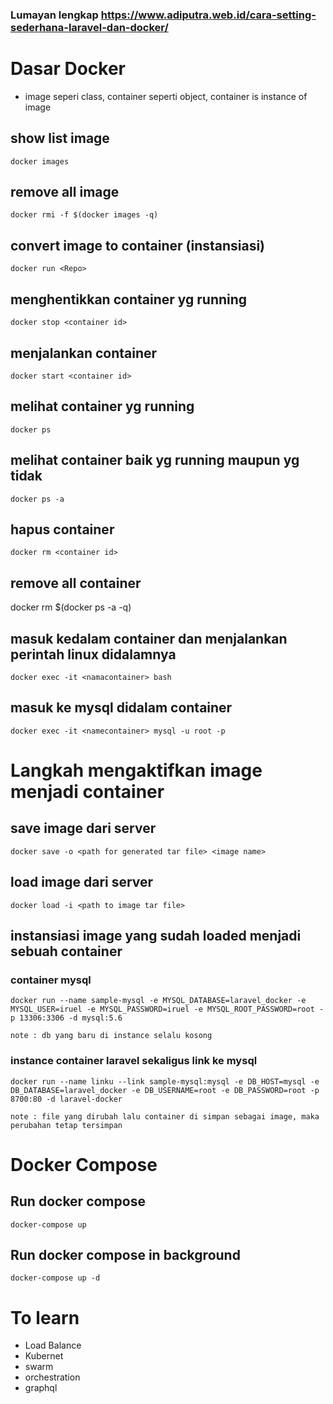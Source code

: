 ### Lumayan lengkap https://www.adiputra.web.id/cara-setting-sederhana-laravel-dan-docker/
# Dasar Docker 
- image seperi class, container seperti object, container is instance of image  

## show list image
```
docker images
```
## remove all image
```
docker rmi -f $(docker images -q)
```
## convert image to container (instansiasi)
```
docker run <Repo>
```
## menghentikkan container yg running 
```
docker stop <container id>
```
## menjalankan container
```
docker start <container id>
```
## melihat container yg running
```
docker ps
```
## melihat container baik yg running maupun yg tidak 
```
docker ps -a
```
## hapus container 
```
docker rm <container id>
```
## remove all container 
docker rm $(docker ps -a -q)
## masuk kedalam container dan menjalankan perintah linux didalamnya 
```
docker exec -it <namacontainer> bash
```
## masuk ke mysql didalam container
```
docker exec -it <namecontainer> mysql -u root -p
```

# Langkah mengaktifkan image menjadi container
## save image dari server 
```
docker save -o <path for generated tar file> <image name>
```
## load image dari server
```
docker load -i <path to image tar file>
```
## instansiasi image yang sudah loaded menjadi sebuah container
### container mysql
```
docker run --name sample-mysql -e MYSQL_DATABASE=laravel_docker -e MYSQL_USER=iruel -e MYSQL_PASSWORD=iruel -e MYSQL_ROOT_PASSWORD=root -p 13306:3306 -d mysql:5.6

note : db yang baru di instance selalu kosong
```

### instance container laravel sekaligus link ke mysql
```
docker run --name linku --link sample-mysql:mysql -e DB_HOST=mysql -e DB_DATABASE=laravel_docker -e DB_USERNAME=root -e DB_PASSWORD=root -p 8700:80 -d laravel-docker

note : file yang dirubah lalu container di simpan sebagai image, maka perubahan tetap tersimpan
```

# Docker Compose
## Run docker compose
```
docker-compose up
```

## Run docker compose in background
```
docker-compose up -d
```
# To learn
- Load Balance
- Kubernet
- swarm
- orchestration
- graphql
